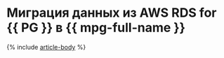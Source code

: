 # Миграция данных из AWS RDS for {{ PG }} в {{ mpg-full-name }}

{% include [article-body](../../_tutorials/dataplatform/datatransfer/rds-to-mpg.md) %}
